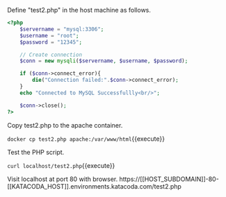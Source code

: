 Define "test2.php" in the host machine as follows.
```php
<?php
    $servername = "mysql:3306";
    $username = "root";
    $password = "12345";

    // Create connection
    $conn = new mysqli($servername, $username, $password);

    if ($conn->connect_error){
        die("Connection failed:".$conn->connect_error);
    }
    echo "Connected to MySQL Successfullly<br/>";

    $conn->close();
?>

```

Copy test2.php to the apache container.

`docker cp test2.php apache:/var/www/html`{{execute}}

Test the PHP script.

`curl localhost/test2.php`{{execute}}

Visit localhost at port 80 with browser.
https://[[HOST_SUBDOMAIN]]-80-[[KATACODA_HOST]].environments.katacoda.com/test2.php


